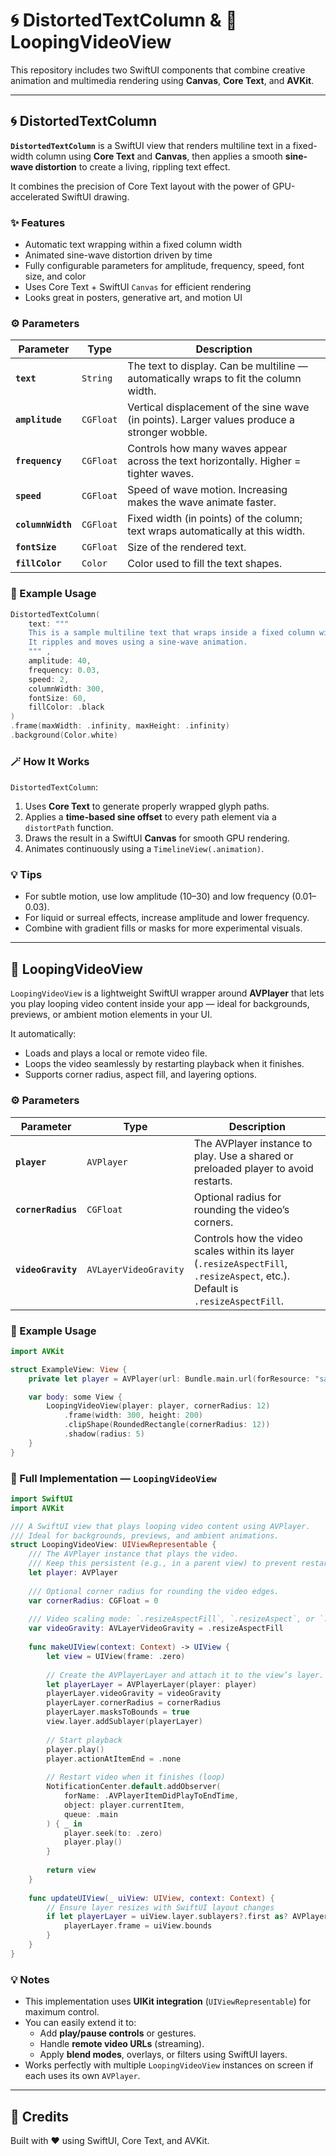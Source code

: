 # 🌀 DistortedTextColumn & 🎥 LoopingVideoView

This repository includes two SwiftUI components that combine creative animation and multimedia rendering using **Canvas**, **Core Text**, and **AVKit**.

---

## 🌀 DistortedTextColumn

**`DistortedTextColumn`** is a SwiftUI view that renders multiline text in a fixed-width column using **Core Text** and **Canvas**, then applies a smooth **sine-wave distortion** to create a living, rippling text effect.

It combines the precision of Core Text layout with the power of GPU-accelerated SwiftUI drawing.

### ✨ Features
- Automatic text wrapping within a fixed column width  
- Animated sine-wave distortion driven by time  
- Fully configurable parameters for amplitude, frequency, speed, font size, and color  
- Uses Core Text + SwiftUI `Canvas` for efficient rendering  
- Looks great in posters, generative art, and motion UI

### ⚙️ Parameters

| Parameter | Type | Description |
|------------|------|-------------|
| **`text`** | `String` | The text to display. Can be multiline — automatically wraps to fit the column width. |
| **`amplitude`** | `CGFloat` | Vertical displacement of the sine wave (in points). Larger values produce a stronger wobble. |
| **`frequency`** | `CGFloat` | Controls how many waves appear across the text horizontally. Higher = tighter waves. |
| **`speed`** | `CGFloat` | Speed of wave motion. Increasing makes the wave animate faster. |
| **`columnWidth`** | `CGFloat` | Fixed width (in points) of the column; text wraps automatically at this width. |
| **`fontSize`** | `CGFloat` | Size of the rendered text. |
| **`fillColor`** | `Color` | Color used to fill the text shapes. |

### 🧩 Example Usage

```swift
DistortedTextColumn(
    text: """
    This is a sample multiline text that wraps inside a fixed column width.
    It ripples and moves using a sine-wave animation.
    """ ,
    amplitude: 40,
    frequency: 0.03,
    speed: 2,
    columnWidth: 300,
    fontSize: 60,
    fillColor: .black
)
.frame(maxWidth: .infinity, maxHeight: .infinity)
.background(Color.white)
```

### 🪄 How It Works
`DistortedTextColumn`:
1. Uses **Core Text** to generate properly wrapped glyph paths.  
2. Applies a **time-based sine offset** to every path element via a `distortPath` function.  
3. Draws the result in a SwiftUI **Canvas** for smooth GPU rendering.  
4. Animates continuously using a `TimelineView(.animation)`.

### 💡 Tips
- For subtle motion, use low amplitude (10–30) and low frequency (0.01–0.03).  
- For liquid or surreal effects, increase amplitude and lower frequency.  
- Combine with gradient fills or masks for more experimental visuals.  

---

## 🎥 LoopingVideoView

`LoopingVideoView` is a lightweight SwiftUI wrapper around **AVPlayer** that lets you play looping video content inside your app — ideal for backgrounds, previews, or ambient motion elements in your UI.

It automatically:
- Loads and plays a local or remote video file.
- Loops the video seamlessly by restarting playback when it finishes.
- Supports corner radius, aspect fill, and layering options.

### ⚙️ Parameters

| Parameter | Type | Description |
|------------|------|-------------|
| **`player`** | `AVPlayer` | The AVPlayer instance to play. Use a shared or preloaded player to avoid restarts. |
| **`cornerRadius`** | `CGFloat` | Optional radius for rounding the video’s corners. |
| **`videoGravity`** | `AVLayerVideoGravity` | Controls how the video scales within its layer (`.resizeAspectFill`, `.resizeAspect`, etc.). Default is `.resizeAspectFill`. |

### 🧩 Example Usage

```swift
import AVKit

struct ExampleView: View {
    private let player = AVPlayer(url: Bundle.main.url(forResource: "sample", withExtension: "mp4")!)

    var body: some View {
        LoopingVideoView(player: player, cornerRadius: 12)
            .frame(width: 300, height: 200)
            .clipShape(RoundedRectangle(cornerRadius: 12))
            .shadow(radius: 5)
    }
}
```

### 🧱 Full Implementation — `LoopingVideoView`

```swift
import SwiftUI
import AVKit

/// A SwiftUI view that plays looping video content using AVPlayer.
/// Ideal for backgrounds, previews, and ambient animations.
struct LoopingVideoView: UIViewRepresentable {
    /// The AVPlayer instance that plays the video.
    /// Keep this persistent (e.g., in a parent view) to prevent restarts.
    let player: AVPlayer
    
    /// Optional corner radius for rounding the video edges.
    var cornerRadius: CGFloat = 0
    
    /// Video scaling mode: `.resizeAspectFill`, `.resizeAspect`, or `.resize`.
    var videoGravity: AVLayerVideoGravity = .resizeAspectFill
    
    func makeUIView(context: Context) -> UIView {
        let view = UIView(frame: .zero)
        
        // Create the AVPlayerLayer and attach it to the view’s layer.
        let playerLayer = AVPlayerLayer(player: player)
        playerLayer.videoGravity = videoGravity
        playerLayer.cornerRadius = cornerRadius
        playerLayer.masksToBounds = true
        view.layer.addSublayer(playerLayer)
        
        // Start playback
        player.play()
        player.actionAtItemEnd = .none
        
        // Restart video when it finishes (loop)
        NotificationCenter.default.addObserver(
            forName: .AVPlayerItemDidPlayToEndTime,
            object: player.currentItem,
            queue: .main
        ) { _ in
            player.seek(to: .zero)
            player.play()
        }
        
        return view
    }
    
    func updateUIView(_ uiView: UIView, context: Context) {
        // Ensure layer resizes with SwiftUI layout changes
        if let playerLayer = uiView.layer.sublayers?.first as? AVPlayerLayer {
            playerLayer.frame = uiView.bounds
        }
    }
}
```

### 💡 Notes
- This implementation uses **UIKit integration** (`UIViewRepresentable`) for maximum control.  
- You can easily extend it to:
  - Add **play/pause controls** or gestures.  
  - Handle **remote video URLs** (streaming).  
  - Apply **blend modes**, overlays, or filters using SwiftUI layers.  
- Works perfectly with multiple `LoopingVideoView` instances on screen if each uses its own `AVPlayer`.

---

## 🧠 Credits
Built with ❤️ using SwiftUI, Core Text, and AVKit.
